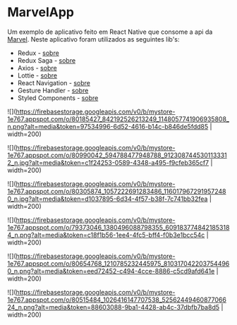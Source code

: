 # MarvelApp

Um exemplo de aplicativo feito em React Native que consome a api da [Marvel](https://developer.marvel.com/). Neste aplicativo
foram utilizados as seguintes lib's:

+ Redux - [sobre](https://redux.js.org/)
+ Redux Saga - [sobre](https://redux-saga.js.org/)
+ Axios - [sobre](https://github.com/axios/axios)
+ Lottie - [sobre](https://airbnb.design/lottie/)
+ React Navigation - [sobre](https://reactnavigation.org/)
+ Gesture Handler - [sobre](https://software-mansion.github.io/react-native-gesture-handler/docs/getting-started.html)
+ Styled Components - [sobre](https://www.styled-components.com/)

![](https://firebasestorage.googleapis.com/v0/b/mystore-1e767.appspot.com/o/80185427_842192526213249_1148057741906935808_n.png?alt=media&token=97534996-6d52-4616-b14c-b846de5fdd85 | width=200)

![](https://firebasestorage.googleapis.com/v0/b/mystore-1e767.appspot.com/o/80990042_594788477948788_9123087445301133312_n.jpg?alt=media&token=c1f24253-0589-4348-a495-f9cfeb365cf7 | width=200)

![](https://firebasestorage.googleapis.com/v0/b/mystore-1e767.appspot.com/o/80305874_1057222691283486_1160179672919572480_n.jpg?alt=media&token=d1037895-6d34-4f57-b38f-7c741bb32fea | width=200)

![](https://firebasestorage.googleapis.com/v0/b/mystore-1e767.appspot.com/o/79373046_1380496088798355_6091837748421853184_n.png?alt=media&token=c18f1b56-1ee4-4fc5-bff4-f0b3e1bcc54c | width=200)

![](https://firebasestorage.googleapis.com/v0/b/mystore-1e767.appspot.com/o/80654768_1210785232445975_8103170422037544960_n.png?alt=media&token=eed72452-c494-4cce-8886-c5cd9afd641e | width=200)

![](https://firebasestorage.googleapis.com/v0/b/mystore-1e767.appspot.com/o/80515484_1026416147707538_5256244946087706624_n.png?alt=media&token=88603088-9ba1-4428-ab4c-37dbfb7ba8d5 | width=200)